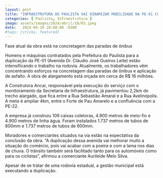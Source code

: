 ```yaml
---
layout: post
title: "INFRAESTRUTURA DO PAULISTA VAI DINAMIZAR MOBILIDADE NA PE-01 COM A DUPLICAÇÃO"
categories: [ Paulista, Infraestrutura ]
image: assets/images/2024/abril/10/03.jpeg
date:   2024-04-10 20:00:00 -0300
#tags: [sticky, featured]
---
```

Fase atual da obra está na concretagem das paradas de ônibus

Homens e máquinas contratados pela Prefeitura do Paulista para a duplicação da PE-01 (Avenida Dr. Cláudio José Gueiros Leite) estão intensificando o trabalho na rodovia. Atualmente, os trabalhadores vêm concentrando esforços na concretagem das paradas de ônibus e aplicação de asfalto. A obra de alargamento está orçada em cerca de R$ 16 milhões. 

A Construtora Ancar, responsável pela execução do serviço com o monitoramento da Secretaria de Infraestrutura, já pavimentou 2,2km do trecho alargado, que fica entre a Rua Sebastião Amaral e a Rua Avelinópolis. A meta é ampliar 4km, entre o Forte de Pau Amarelo e a confluência com a PE-22.

A empresa já construiu 109 caixas coletoras, 4.900 metros de meio-fio e 4.900 metros de linha água. Foram instalados 1.737 metros de tubos de 800mm e 1.737 metros de tubos de 600mm.

Moradores e comerciantes situados na via estão na expectativa da conclusão da obra. “A duplicação dessa avenida vai melhorar muito a situação do comércio, pois vai acabar com a poeira e com a lama nos dias de chuva. O trânsito também será facilitado tanto para os automóveis como para os ciclistas”, afirmou a comerciante Aurileide Melo Silva.

Apesar de se tratar de uma rodovia estadual, a gestão municipal está executando a duplicação.
